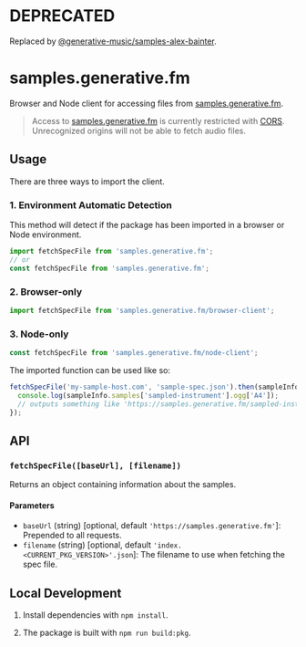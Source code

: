 # DEPRECATED
Replaced by [@generative-music/samples-alex-bainter](https://github.com/generative-music/samples-alex-bainter).

# samples.generative.fm

Browser and Node client for accessing files from [samples.generative.fm].

> Access to [samples.generative.fm] is currently restricted with [CORS]([samples.generative.fm]). Unrecognized origins will not be able to fetch audio files.

## Usage

There are three ways to import the client.

### 1. Environment Automatic Detection

This method will detect if the package has been imported in a browser or Node environment.

```javascript
import fetchSpecFile from 'samples.generative.fm';
// or
const fetchSpecFile from 'samples.generative.fm';
```

### 2. Browser-only

```javascript
import fetchSpecFile from 'samples.generative.fm/browser-client';
```

### 3. Node-only

```javascript
const fetchSpecFile from 'samples.generative.fm/node-client';
```

The imported function can be used like so:

```javascript
fetchSpecFile('my-sample-host.com', 'sample-spec.json').then(sampleInfo => {
  console.log(sampleInfo.samples['sampled-instrument'].ogg['A4']);
  // outputs something like 'https://samples.generative.fm/sampled-instrument/ogg/<filename>.ogg'
});
```

## API

### `fetchSpecFile([baseUrl], [filename])`

Returns an object containing information about the samples.

#### Parameters

- `baseUrl` (string) [optional, default `'https://samples.generative.fm'`]: Prepended to all requests.
- `filename` (string) [optional, default `'index.<CURRENT_PKG_VERSION>'.json`]: The filename to use when fetching the spec file.

## Local Development

1. Install dependencies with `npm install`.

2. The package is built with `npm run build:pkg`.

[samples.generative.fm]: https://samples.generative.fm
